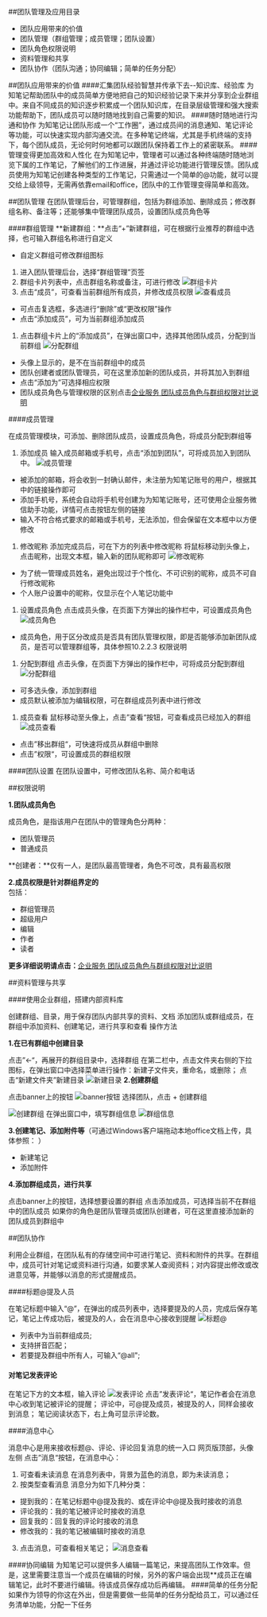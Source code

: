 
##团队管理及应用目录
+ 团队应用带来的价值
+ 团队管理（群组管理；成员管理；团队设置）
+ 团队角色权限说明
+ 资料管理和共享
+ 团队协作（团队沟通；协同编辑；简单的任务分配）



##团队应用带来的价值
####汇集团队经验智慧并传承下去--知识库、经验库
为知笔记帮助团队中的成员简单方便地把自己的知识经验记录下来并分享到企业群组中。来自不同成员的知识逐步积累成一个团队知识库，在目录层级管理和强大搜索功能帮助下，团队成员可以随时随地找到自己需要的知识。
####随时随地进行沟通和协作
为知笔记让团队形成一个“工作圈”，通过成员间的消息通知、笔记评论等功能，可以快速实现内部沟通交流。在多种笔记终端，尤其是手机终端的支持下，每个团队成员，无论何时何地都可以跟团队保持着工作上的紧密联系。
####管理变得更加高效和人性化
在为知笔记中，管理者可以通过各种终端随时随地浏览下属的工作笔记，了解他们的工作进展，并通过评论功能进行管理反馈。团队成员使用为知笔记创建各种类型的工作笔记，只需通过一个简单的@功能，就可以提交给上级领导，无需再依靠email和office，团队中的工作管理变得简单和高效。

##团队管理
在团队管理后台，可管理群组，包括为群组添加、删除成员；修改群组名称、备注等；还能够集中管理团队成员，设置团队成员角色等

####群组管理
**新建群组：**点击“+”新建群组，可在根据行业推荐的群组中选择，也可输入群组名称进行自定义

 * 自定义群组可修改群组图标

1. 进入团队管理后台，选择“群组管理”页签
1. 群组卡片列表中，点击群组名称或备注，可进行修改
![群组卡片](teamworkweb-groupCard.png)
1. 点击“成员”，可查看当前群组所有成员，并修改成员权限
![查看成员](teamworkweb-cardInfo.jpg)
 * 可点击复选框，多选进行“删除”或“更改权限”操作
 * 点击“添加成员”，可为当前群组添加成员
1. 点击群组卡片上的“添加成员”，在弹出窗口中，选择其他团队成员，分配到当前群组
![分配群组](teamworkweb-cardAdd.jpg)
 * 头像上显示的，是不在当前群组中的成员
 * 团队创建者或团队管理员，可在这里添加新的团队成员，并将其加入到群组
 * 点击“添加为”可选择相应权限
 * 团队成员角色与管理权限的区别点击[企业服务 团队成员角色与群组权限对比说明](http://blog.wiz.cn/team-role-auth.html)




####成员管理

在成员管理模块，可添加、删除团队成员，设置成员角色，将成员分配到群组等
1. 添加成员
输入成员邮箱或手机号，点击“添加到团队”，可将成员加入到团队中。
![成员管理](teamworkweb-addmember.png)
 * 被添加的邮箱，将会收到一封确认邮件，未注册为知笔记账号的用户，根据其中的链接操作即可
 * 添加手机号，系统会自动将手机号创建为为知笔记账号，还可使用企业服务微信助手功能，详情可点击按钮左侧的链接
 * 输入不符合格式要求的邮箱或手机号，无法添加，但会保留在文本框中以方便修改
1. 修改昵称
添加完成员后，可在下方的列表中修改昵称
将鼠标移动到头像上，点击昵称，出现文本框，输入新的团队昵称即可
![修改昵称](teamworkweb-changealias.jpg)
 * 为了统一管理成员姓名，避免出现过于个性化、不可识别的昵称，成员不可自行修改昵称
 * 个人账户设置中的昵称，仅显示在个人笔记功能中
1. 设置成员角色
 点击成员头像，在页面下方弹出的操作栏中，可设置成员角色
![成员角色](teamworkweb-setrole.jpg)
 * 成员角色，用于区分改成员是否具有团队管理权限，即是否能够添加新团队成员，是否可以管理群组等，具体参照10.2.2.3 权限说明
1. 分配到群组
 点击头像，在页面下方弹出的操作栏中，可将成员分配到群组
![分配群组](teamworkweb-assigngroup.jpg)
 * 可多选头像，添加到群组
 * 成员默认被添加为编辑权限，可在群组成员列表中进行修改
1. 成员查看
 鼠标移动至头像上，点击”查看“按钮，可查看成员已经加入的群组
![成员查看](teamworkweb-checkinfo.png)
 * 点击”移出群组“，可快速将成员从群组中删除
 * 点击”权限“，可设置成员的群组权限

####团队设置
在团队设置中，可修改团队名称、简介和电话

##权限说明

**1.团队成员角色**

成员角色，是指该用户在团队中的管理角色分两种：
+ 团队管理员
+ 普通成员

**创建者：**仅有一人，是团队最高管理者，角色不可改，具有最高权限

**2.成员权限是针对群组界定的**</br>
包括：
+ 群组管理员
+ 超级用户
+ 编辑
+ 作者
+ 读者

**更多详细说明请点击：**[企业服务 团队成员角色与群组权限对比说明](http://blog.wiz.cn/team-role-auth.html)

##资料管理与共享

####使用企业群组，搭建内部资料库

创建群组、目录，用于保存团队内部共享的资料、文档
添加团队或群组成员，在群组中添加资料、创建笔记，进行共享和查看
操作方法

**1.在已有群组中创建目录**

点击”←“，再展开的群组目录中，选择群组
在第二栏中，点击文件夹右侧的下拉图标，在弹出窗口中选择菜单进行操作：新建子文件夹，重命名，或删除；
点击“新建文件夹”新建目录
![新建目录](teamworkweb-createcatalog.png)
**2.创建群组**

点击banner上的按钮
![banner按钮](teamworkweb-bannerbutton.png)
选择团队，点击 + 创建群组

![创建群组](teamworkweb-creategroup.png)
在弹出窗口中，填写群组信息
![群组信息](teamworkweb-groupinfo.png)

**3.创建笔记、添加附件等**（可通过Windows客户端拖动本地office文档上传，具体参照： ）

+ 新建笔记
+ 添加附件

**4.添加群组成员，进行共享**

点击banner上的按钮，选择想要设置的群组
点击添加成员，可选择当前不在群组中的团队成员
如果你的角色是团队管理员或团队创建者，可在这里直接添加新的团队成员到群组中

##团队协作

利用企业群组，在团队私有的存储空间中可进行笔记、资料和附件的共享。在群组中，成员可针对笔记或资料进行沟通，如要求某人查阅资料；对内容提出修改或改进意见等，并能够以消息的形式提醒成员。

####标题@提及人员

在笔记标题中输入“@”，在弹出的成员列表中，选择要提及的人员，完成后保存笔记，笔记上传成功后，被提及的人，会在消息中心接收到提醒
![标题@](teamworkweb-titleMention.png)
* 列表中为当前群组成员;
* 支持拼音匹配；
* 若要提及群组中所有人，可输入“@all";

#### 对笔记发表评论
在笔记下方的文本框，输入评论
![发表评论](teamworkweb-comment.jpg)
点击”发表评论“，笔记作者会在消息中心收到笔记被评论的提醒；
评论中，可@提及成员，被提及的人，同样会接收到消息；
笔记阅读状态下，右上角可显示评论数。

####消息中心

消息中心是用来接收标题@、评论、评论回复消息的统一入口
网页版顶部，头像左侧 点击”消息“按钮，在消息中心：

1. 可查看未读消息
在消息列表中，背景为蓝色的消息，即为未读消息；
2. 按类型查看消息
消息分为如下几种分类：
* 提到我的：在笔记标题中@提及我的、或在评论中@提及我时接收的消息
* 评论我的：我的笔记被评论时接收的消息
* 回复我的：回复我的评论时接收的消息
* 修改我的：我的笔记被编辑时接收的消息

3.  点击消息，可查看相关笔记；
![消息查看](teamworkweb-message.jpg)

####协同编辑
为知笔记可以提供多人编辑一篇笔记，来提高团队工作效率。但是，这里需要注意当一个成员在编辑的时候，另外的客户端会出现**成员正在编辑笔记，此时不要进行编辑。待该成员保存成功后再编辑。
####简单的任务分配
如果作为领导的你这在外出，但是需要做一些简单的任务分配给员工，可以通过任务清单功能，分配一下任务
